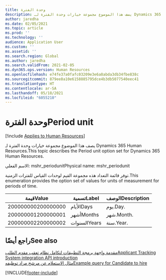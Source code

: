 ```yaml
---
title: وحدة الفترة
description: يصف هذا الموضوع مجموعة خيارات وحدة الفترة لـ Dynamics 365 Human Resources.
author: jaredha
ms.date: 02/05/2021
ms.topic: article
ms.prod: ''
ms.technology: ''
audience: Application User
ms.custom: ''
ms.assetid: ''
ms.search.region: Global
ms.author: jaredha
ms.search.validFrom: 2021-02-05
ms.dyn365.ops.version: Human Resources
ms.openlocfilehash: e74fe37a0fafc03209e3e6a8abda3db34fbe838c
ms.sourcegitcommit: 879ee8a10e6158885795dce4b3db5077540eec41
ms.translationtype: HT
ms.contentlocale: ar-SA
ms.lasthandoff: 05/18/2021
ms.locfileid: "6055210"
---
```

# <a name="period-unit"></a><span data-ttu-id="88e41-103">وحدة الفترة</span><span class="sxs-lookup"><span data-stu-id="88e41-103">Period unit</span></span>

[!include [Applies to Human Resources](../includes/applies-to-hr.md)]

<span data-ttu-id="88e41-104">يصف هذا الموضوع مجموعة خيارات وحدة الفترة لـ Dynamics 365 Human Resources.</span><span class="sxs-lookup"><span data-stu-id="88e41-104">This topic describes the Period unit option set for Dynamics 365 Human Resources.</span></span>

<span data-ttu-id="88e41-105">الاسم الفعلي: mshr_periodunit</span><span class="sxs-lookup"><span data-stu-id="88e41-105">Physical name: mshr_periodunit</span></span>

<span data-ttu-id="88e41-106">توفر قائمة التعداد هذه مجموعة القيم لوحدات القياس للفترات الزمنية.</span><span class="sxs-lookup"><span data-stu-id="88e41-106">This enumeration provides the option set of values for units of measurement for periods of time.</span></span>

| <span data-ttu-id="88e41-107">قيمة</span><span class="sxs-lookup"><span data-stu-id="88e41-107">Value</span></span> | <span data-ttu-id="88e41-108">تسمية</span><span class="sxs-lookup"><span data-stu-id="88e41-108">Label</span></span> | <span data-ttu-id="88e41-109">الوصف</span><span class="sxs-lookup"><span data-stu-id="88e41-109">Description</span></span> |
| --- | --- | --- |
| <span data-ttu-id="88e41-110">200000000</span><span class="sxs-lookup"><span data-stu-id="88e41-110">200000000</span></span> | <span data-ttu-id="88e41-111">الأيام</span><span class="sxs-lookup"><span data-stu-id="88e41-111">Days</span></span> | <span data-ttu-id="88e41-112">يوم.</span><span class="sxs-lookup"><span data-stu-id="88e41-112">Day.</span></span> |
| <span data-ttu-id="88e41-113">200000001</span><span class="sxs-lookup"><span data-stu-id="88e41-113">200000001</span></span> | <span data-ttu-id="88e41-114">أشهر</span><span class="sxs-lookup"><span data-stu-id="88e41-114">Months</span></span> | <span data-ttu-id="88e41-115">شهر.</span><span class="sxs-lookup"><span data-stu-id="88e41-115">Month.</span></span> |
| <span data-ttu-id="88e41-116">200000002</span><span class="sxs-lookup"><span data-stu-id="88e41-116">200000002</span></span> | <span data-ttu-id="88e41-117">السنوات</span><span class="sxs-lookup"><span data-stu-id="88e41-117">Years</span></span> | <span data-ttu-id="88e41-118">سنة.</span><span class="sxs-lookup"><span data-stu-id="88e41-118">Year.</span></span> |

## <a name="see-also"></a><span data-ttu-id="88e41-119">راجع أيضًا</span><span class="sxs-lookup"><span data-stu-id="88e41-119">See also</span></span>

[<span data-ttu-id="88e41-120">مقدمة واجهة برمجة التطبيقات لتكامل نظام تعقب مقدم الطلب</span><span class="sxs-lookup"><span data-stu-id="88e41-120">Applicant Tracking System integration API introduction</span></span>](hr-admin-integration-ats-api-introduction.md)<br>
[<span data-ttu-id="88e41-121">مثال الاستعلام عن مرشح مراد توظيفه</span><span class="sxs-lookup"><span data-stu-id="88e41-121">Example query for Candidate to hire</span></span>](hr-admin-integration-ats-api-candidate-to-hire-example-query.md)


[!INCLUDE[footer-include](../includes/footer-banner.md)]